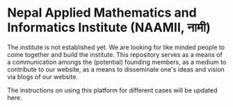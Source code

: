 # Nepal Applied Mathematics and Informatics Institute (NAAMII, नामी)
The institute is not established yet.
We are looking for like minded people to come together and build the institute.
This repository serves as a means of a communication amongs the (potential) founding members, as a medium to contribute to our website, as a means to disseminate one's ideas and vision via blogs of our website.

The instructions on using this platform for different cases will be updated here.
